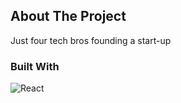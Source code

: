 ## About The Project
Just four tech bros founding a start-up
### Built With
![React](https://img.shields.io/badge/-React-black?style=flat-square&logo=react)